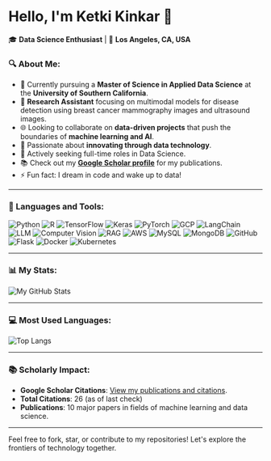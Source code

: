 <!--
**ketkikinkar/ketkikinkar** is a ✨ _special_ ✨ repository because its `README.md` (this file) appears on your GitHub profile.

Here are some ideas to get you started:

- 🔭 I’m currently working on ...
- 🌱 I’m currently learning ...
- 👯 I’m looking to collaborate on ...
- 🤔 I’m looking for help with ...
- 💬 Ask me about ...
- 📫 How to reach me: ...
- 😄 Pronouns: ...
- ⚡ Fun fact: ...
-->

# Hello, I'm Ketki Kinkar 👋

🎓 **Data Science Enthusiast** | 📍 **Los Angeles, CA, USA**

### ‍🔍 About Me:
- 🏫 Currently pursuing a **Master of Science in Applied Data Science** at the **University of Southern California**.
- 💼 **Research Assistant** focusing on multimodal models for disease detection using breast cancer mammography images and ultrasound images.
- 🌐 Looking to collaborate on **data-driven projects** that push the boundaries of **machine learning and AI**.
- 🤖 Passionate about **innovating through data technology**.
- 🌟 Actively seeking full-time roles in Data Science.
- 📚 Check out my [**Google Scholar profile**](https://scholar.google.com/citations?user=vpmCbCQAAAAJ&hl=en&oi=ao) for my publications.
- ⚡ Fun fact: I dream in code and wake up to data!

---

### 🔧 Languages and Tools:

![Python](https://img.shields.io/badge/-Python-3776AB?style=flat&logo=Python&logoColor=white)
![R](https://img.shields.io/badge/-R-276DC3?style=flat&logo=r&logoColor=white)
![TensorFlow](https://img.shields.io/badge/-TensorFlow-FF6F00?style=flat&logo=TensorFlow&logoColor=white)
![Keras](https://img.shields.io/badge/-Keras-D00000?style=flat&logo=Keras&logoColor=white)
![PyTorch](https://img.shields.io/badge/-PyTorch-EE4C2C?style=flat&logo=PyTorch&logoColor=white)
![GCP](https://img.shields.io/badge/-GCP-4285F4?style=flat&logo=google-cloud&logoColor=white)
![LangChain](https://img.shields.io/badge/-LangChain-007ACC?style=flat&logo=custom&logoColor=white)
![LLM](https://img.shields.io/badge/-LLM-007BFF?style=flat&logo=custom&logoColor=white)
![Computer Vision](https://img.shields.io/badge/-Computer%20Vision-76B900?style=flat&logo=opencv&logoColor=white)
![RAG](https://img.shields.io/badge/-RAG-FF4500?style=flat&logo=custom&logoColor=white)
![AWS](https://img.shields.io/badge/-AWS-232F3E?style=flat&logo=amazon-aws&logoColor=white)
![MySQL](https://img.shields.io/badge/-MySQL-4479A1?style=flat&logo=mysql&logoColor=white)
![MongoDB](https://img.shields.io/badge/-MongoDB-47A248?style=flat&logo=mongodb&logoColor=white)
![GitHub](https://img.shields.io/badge/-GitHub-181717?style=flat&logo=github)
![Flask](https://img.shields.io/badge/-Flask-000000?style=flat&logo=flask&logoColor=white)
![Docker](https://img.shields.io/badge/-Docker-2496ED?style=flat&logo=docker&logoColor=white)
![Kubernetes](https://img.shields.io/badge/-Kubernetes-326CE5?style=flat&logo=kubernetes&logoColor=white)

---

### 📊 My Stats:

![My GitHub Stats](https://github-readme-stats.vercel.app/api?username=ketkikinkar&show_icons=true&theme=tokyonight)

---

### 💻 Most Used Languages:

![Top Langs](https://github-readme-stats.vercel.app/api/top-langs/?username=ketkikinkar&layout=compact&theme=vision-friendly-dark)

---

### 📚 Scholarly Impact:

- **Google Scholar Citations**: [View my publications and citations](https://scholar.google.com/citations?user=vpmCbCQAAAAJ&hl=en&oi=ao).
- **Total Citations**: 26 (as of last check)
- **Publications**: 10 major papers in fields of machine learning and data science.

---

Feel free to fork, star, or contribute to my repositories! Let's explore the frontiers of technology together.
